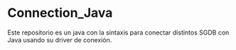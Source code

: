 # Connection_Java
Este repositorio es un java con la sintaxis para conectar distintos SGDB con Java usando su driver de conexión.

